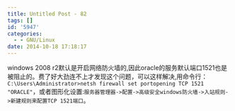 ```yaml
---
title: Untitled Post - 82
tags: []
id: '5947'
categories:
  - - GNU/Linux
date: 2014-10-18 17:18:17
---
```


windows 2008 r2默认是开启网络防火墙的,因此oracle的服务默认端口1521也是被阻止的。费了好大劲连不上才发现这个问题，可以这样解决,用命令行：`C:\Users\Administrator>netsh firewall set portopening TCP 1521 "ORACLE"`，或者图形化设置:`服务器管理器->配置->高级安全windows防火墙->入站规则->新建规则来配置TCP 1521端口`。